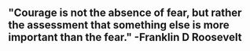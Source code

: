 
## "Courage is not the absence of fear, but rather the assessment that something else is more important than the fear." -Franklin D Roosevelt


